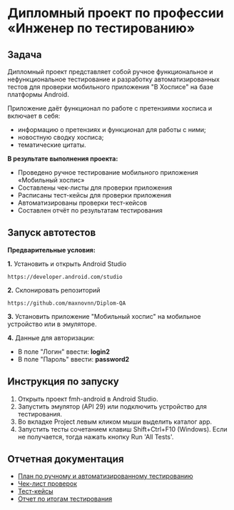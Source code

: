 # Дипломный проект по профессии «Инженер по тестированию»

## Задача
Дипломный проект представляет собой ручное функциональное и нефункциональное тестирование и разработку автоматизированных тестов для проверки мобильного приложения "В Хосписе" на базе платформы Android.

Приложение даёт функционал по работе с претензиями хосписа и включает в себя:
* информацию о претензиях и функционал для работы с ними;
* новостную сводку хосписа;
* тематические цитаты.

**В результате выполнения проекта:**
* Проведено ручное тестирование мобильного приложения «Мобильный хоспис»
* Составлены чек-листы для проверки приложения
* Расписаны тест-кейсы для проверки приложения
* Автоматизированы проверки тест-кейсов
* Составлен отчёт по результатам тестирования

## Запуск автотестов

**Предварительные условия:**

**1.** Установить и открыть Android Studio

    https://developer.android.com/studio 

**2.** Склонировать репозиторий

    https://github.com/maxnovnn/Diplom-QA   

**3.**  Установить приложение "Мобильный хоспис" на мобильное устройство или в эмуляторе.

**4.** Данные для авторизации:
- В поле "Логин" ввести: **login2**
- В поле "Пароль" ввести: **password2**

## Инструкция по запуску

1. Открыть проект fmh-android в Android Studio.
2. Запустить эмулятор (API 29) или подключить устройство для тестирования.
3. Во вкладке Project левым кликом мыши выделить каталог app.
4. Запустить тесты сочетанием клавиш Shift+Ctrl+F10 (Windows). Если не получается, тогда нажать кнопку Run 'All Tests'.


## Отчетная документация
* [План по ручному и автоматизированному тестированию](https://github.com/maxnovnn/Diplom-QA/blob/main/Plan.md)
* [Чек-лист проверок](https://github.com/maxnovnn/Diplom-QA/blob/main/Check.xlsx)
* [Тест-кейсы](https://github.com/maxnovnn/Diplom-QA/blob/main/Cases.xlsx)
* [Отчет по итогам тестирования](https://github.com/maxnovnn/Diplom-QA/blob/main/Result.md)